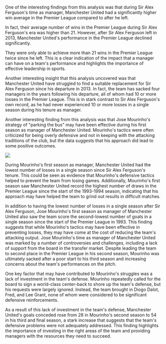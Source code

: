 One of the interesting findings from this analysis was that during Sir Alex Ferguson's time as manager, Manchester United had a significantly higher win average in the Premier League compared to after he left. 

In fact, their average number of wins in the Premier League during Sir Alex Ferguson's era was higher than 21. However, after Sir Alex Ferguson left in 2013, Manchester United's performance in the Premier League declined significantly. 

They were only able to achieve more than 21 wins in the Premier League twice since he left. This is a clear indication of the impact that a manager can have on a team's performance and highlights the importance of effective leadership in sports.

Another interesting insight that this analysis uncovered was that Manchester United have struggled to find a suitable replacement for Sir Alex Ferguson since his departure in 2013. In fact, the team has sacked four managers in the years following his departure, all of whom had 10 or more losses in the Premier League. 
This is in stark contrast to Sir Alex Ferguson's own record, as he had never experienced 10 or more losses in a single season during his tenure as manager.

Another interesting finding from this analysis was that Jose Mourinho's strategy of "parking the bus" may have been effective during his first season as manager of Manchester United. Mourinho's tactics were often criticized for being overly defensive and not in keeping with the attacking traditions of the club, but the data suggests that his approach did lead to some positive outcomes.

![](https://media.gq-magazine.co.uk/photos/5d139b9a53f798f0a71e8ead/3:2/w_1920,h_1280,c_limit/Jose-Mourinho-GQ-7Jul16_pa_b.jpg)

During Mourinho's first season as manager, Manchester United had the lowest number of losses in a single season since Sir Alex Ferguson's tenure. This could be seen as evidence that Mourinho's defensive tactics helped to prevent the team from losing games. Additionally, Mourinho's first season saw Manchester United record the highest number of draws in the Premier League since the start of the 1993-1994 season, indicating that his approach may have helped the team to grind out results in difficult matches.

In addition to having the lowest number of losses in a single season after Sir Alex Ferguson, Jose Mourinho's first season as manager of Manchester United also saw the team score the second-lowest number of goals in a single season since the start of the Premier League in 1993. This finding suggests that while Mourinho's tactics may have been effective in preventing losses, they may have come at the cost of reducing the team's attacking output.
Jose Mourinho's time as manager of Manchester United was marked by a number of controversies and challenges, including a lack of support from the board in the transfer market. Despite leading the team to second place in the Premier League in his second season, Mourinho was ultimately sacked after a poor start to his third season and increasing concerns about the team's performances on the pitch.

One key factor that may have contributed to Mourinho's struggles was a lack of investment in the team's defense. Mourinho repeatedly called for the board to sign a world-class center-back to shore up the team's defense, but his requests were largely ignored. Instead, the team brought in Diogo Dalot, Fred, and Lee Grant, none of whom were considered to be significant defensive reinforcements.

As a result of this lack of investment in the team's defense, Manchester United's goals conceded rose from 28 in Mourinho's second season to 54 in his third and final season, a stark increase that suggests that the team's defensive problems were not adequately addressed. This finding highlights the importance of investing in the right areas of the team and providing managers with the resources they need to succeed.

